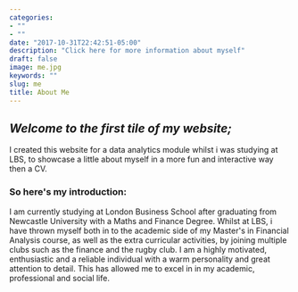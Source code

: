 ```yaml
---
categories:
- ""
- ""
date: "2017-10-31T22:42:51-05:00"
description: "Click here for more information about myself"
draft: false
image: me.jpg
keywords: ""
slug: me
title: About Me
---
```


## *Welcome to the first tile of my website;*

I created this website for a data analytics module whilst i was studying at LBS, to showcase a little about myself in a more fun and interactive way then a CV.

### So here's my introduction:

I am currently studying at London Business School after graduating from Newcastle University with a Maths and Finance Degree. Whilst at LBS, i have thrown myself both in to the academic side of my Master's in Financial Analysis course, as well as the extra curricular activities, by joining multiple clubs such as the finance and the rugby club. I am a highly motivated, enthusiastic and a reliable individual with a warm personality and great attention to detail. This has allowed me to excel in in my academic, professional and social life. 